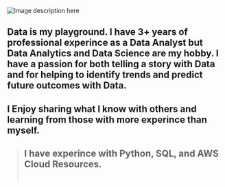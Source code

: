 ![Image description here](https://github.com/xavierharmon/xavierharmon/blob/main/movie.gif)
## Data is my playground. I have 3+ years of professional experince as a Data Analyst but Data Analytics and Data Science are my hobby. I have a passion for both telling a story with Data and for helping to identify trends and predict future outcomes with Data.<br>

## I Enjoy sharing what I know with others and learning from those with more experince than myself. <br>

> ## I have experince with Python, SQL, and AWS Cloud Resources. <br> <br>
